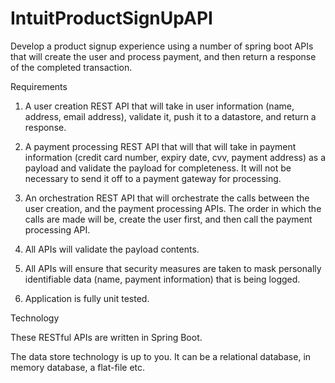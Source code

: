 # IntuitProductSignUpAPI
Develop a product signup experience using a number of spring boot APIs that will create the user and process payment, and then return a response of the completed transaction. 

 

Requirements

1) A user creation REST API that will take in user information (name, address, email address), validate it, push it to a datastore, and return a response.

2) A payment processing REST API that will that will take in payment information (credit card number, expiry date, cvv, payment address) as a payload and validate the payload for completeness.  It will not be necessary to send it off to a payment gateway for processing.

3) An orchestration REST API that will orchestrate the calls between the user creation, and the payment processing APIs. The order in which the calls are made will be, create the user first, and then call the payment processing API.

4) All APIs will validate the payload contents.

5) All APIs will ensure that security measures are taken to mask personally identifiable data (name, payment information) that is being logged.

6) Application is fully unit tested.

 

Technology

These RESTful APIs are written in Spring Boot.

The data store technology is up to you. It can be a relational database, in memory database, a flat-file etc.
